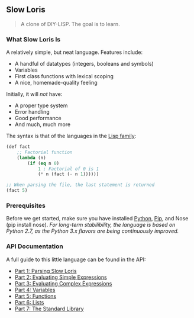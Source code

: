 ## Slow Loris

> A clone of DIY-LISP. The goal is to learn.

### What Slow Loris Is

A relatively simple, but neat language. Features include:

- A handful of datatypes (integers, booleans and symbols)
- Variables
- First class functions with lexical scoping
- A nice, homemade-quality feeling

Initially, it will *not* have:

- A proper type system
- Error handling
- Good performance
- And much, much more

The syntax is that of the languages in the [Lisp family](parts/language.md):

```lisp
(def fact 
    ;; Factorial function
    (lambda (n) 
        (if (eq n 0) 
            1 ; Factorial of 0 is 1
            (* n (fact (- n 1))))))

;; When parsing the file, the last statement is returned
(fact 5)
```

### Prerequisites

Before we get started, make sure you have installed [Python](http://www.python.org/), [Pip](https://pypi.python.org/pypi/pip), and Nose (pip install nose). 
*For long-term stabilibility, the language is based on Python 2.7, as the Python 3.x flavors are being continuously improved.*

### API Documentation

A full guide to this little language can be found in the API:

- [Part 1: Parsing Slow Loris](parts/1.md)
- [Part 2: Evaluating Simple Expressions](parts/2.md)
- [Part 3: Evaluating Complex Expressions](parts/3.md)
- [Part 4: Variables](parts/4.md)
- [Part 5: Functions](parts/5.md)
- [Part 6: Lists](parts/6.md)
- [Part 7: The Standard Library](parts/7.md)
